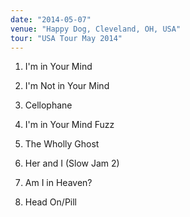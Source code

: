 ```yaml
---
date: "2014-05-07"
venue: "Happy Dog, Cleveland, OH, USA"
tour: "USA Tour May 2014"
---
```



 1. I'm in Your Mind

 2. I'm Not in Your Mind

 3. Cellophane

 4. I'm in Your Mind Fuzz

 5. The Wholly Ghost

 6. Her and I (Slow Jam 2)

 7. Am I in Heaven?

 8. Head On/Pill


